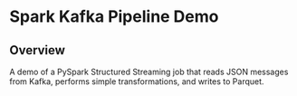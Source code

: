 # Spark Kafka Pipeline Demo

## Overview
A demo of a PySpark Structured Streaming job that reads JSON messages from Kafka, performs simple transformations, and writes to Parquet.
